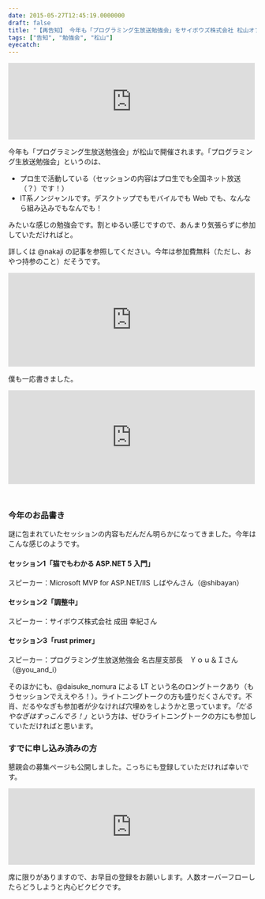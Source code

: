 ```yaml
---
date: 2015-05-27T12:45:19.0000000
draft: false
title: "【再告知】 今年も「プログラミング生放送勉強会」をサイボウズ株式会社 松山オフィスにて開催します！ #pronama"
tags: ["告知", "勉強会", "松山"]
eyecatch: 
---
```

<p><iframe src="https://hatenablog-parts.com/embed?url=https%3A%2F%2Fatnd.org%2Fevents%2F62907" title="プログラミング生放送勉強会 第34回＠サイボウズ株式会社 松山オフィス #pronama : ATND" class="embed-card embed-webcard" scrolling="no" frameborder="0" style="display: block; width: 100%; height: 155px; max-width: 500px; margin: 10px 0px;"></iframe></p><p>今年も「プログラミング生放送勉強会」が松山で開催されます。「プログラミング生放送勉強会」というのは、</p>

<ul>
<li>プロ生で活動している（セッションの内容はプロ生でも全国ネット放送（？）です！）</li>
<li>IT系ノンジャンルです。デスクトップでもモバイルでも Web でも、なんなら組み込みでもなんでも！</li>
</ul><p>みたいな感じの勉強会です。割とゆるい感じですので、あんまり気張らずに参加していただければと。</p><p>詳しくは @nakaji の記事を参照してください。今年は参加費無料（ただし、おやつ持参のこと）だそうです。</p><p><iframe src="https://hatenablog-parts.com/embed?url=https%3A%2F%2Fblog.nakajix.jp%2Fentry%2F2015%2F02%2F17%2F120800" title="今年も「プログラミング生放送勉強会」をサイボウズ株式会社 松山オフィスにて開催します！ #pronama - なか日記" class="embed-card embed-blogcard" scrolling="no" frameborder="0" style="display: block; width: 100%; height: 190px; max-width: 500px; margin: 10px 0px;"></iframe></p><p>僕も一応書きました。</p><p><iframe src="https://hatenablog-parts.com/embed?url=https%3A%2F%2Fblog.daruyanagi.jp%2Fentry%2F2015%2F01%2F30%2F173503" title="ちょっと早いけど告知……今年もプログラミング生放送＠愛媛・松山が開催されるようです！ - だるろぐ" class="embed-card embed-blogcard" scrolling="no" frameborder="0" style="display: block; width: 100%; height: 190px; max-width: 500px; margin: 10px 0px;"></iframe><br />
</p>

<div class="section">
<h3>今年のお品書き</h3>
<p>謎に包まれていたセッションの内容もだんだん明らかになってきました。今年はこんな感じのようです。</p>

<div class="section">
<h4>セッション1「猫でもわかる ASP.NET 5 入門」</h4>
<p>スピーカー：Microsoft MVP for ASP.NET/IIS しばやんさん（@shibayan）</p>

</div>
<div class="section">
<h4>セッション2「調整中」</h4>
<p>スピーカー：サイボウズ株式会社 成田 幸紀さん</p>

</div>
<div class="section">
<h4>セッション3「rust primer」</h4>
<p>スピーカー：プログラミング生放送勉強会 名古屋支部長　Ｙｏｕ＆Ｉさん（@you_and_i）</p><p>そのほかにも、@daisuke_nomura による LT という名のロングトークあり（もうセッションでええやろ！）。ライトニングトークの方も盛りだくさんです。不肖、だるやなぎも参加者が少なければ穴埋めをしようかと思っています。<i>「だるやなぎはすっこんでろ！」</i>という方は、ぜひライトニングトークの方にも参加していただければと思います。</p>

</div>
</div>
<div class="section">
<h3>すでに申し込み済みの方</h3>
<p>懇親会の募集ページも公開しました。こっちにも登録していただければ幸いです。</p><p><iframe src="https://hatenablog-parts.com/embed?url=https%3A%2F%2Fatnd.org%2Fevents%2F65980" title="【懇親会】 プログラミング生放送勉強会 ＠松山 #pronama : ATND" class="embed-card embed-webcard" scrolling="no" frameborder="0" style="display: block; width: 100%; height: 155px; max-width: 500px; margin: 10px 0px;"></iframe></p><p>席に限りがありますので、お早目の登録をお願いします。人数オーバーフローしたらどうしようと内心ビクビクです。</p>

</div>